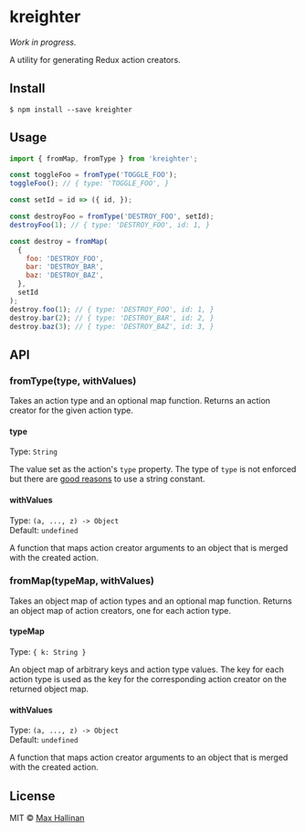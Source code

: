 # kreighter

*Work in progress.*

A utility for generating Redux action creators.


## Install

```
$ npm install --save kreighter
```


## Usage

```js
import { fromMap, fromType } from 'kreighter';

const toggleFoo = fromType('TOGGLE_FOO');
toggleFoo(); // { type: 'TOGGLE_FOO', }

const setId = id => ({ id, });

const destroyFoo = fromType('DESTROY_FOO', setId);
destroyFoo(1); // { type: 'DESTROY_FOO', id: 1, }

const destroy = fromMap(
  {
    foo: 'DESTROY_FOO',
    bar: 'DESTROY_BAR',
    baz: 'DESTROY_BAZ',
  },
  setId
);
destroy.foo(1); // { type: 'DESTROY_FOO', id: 1, }
destroy.bar(2); // { type: 'DESTROY_BAR', id: 2, }
destroy.baz(3); // { type: 'DESTROY_BAZ', id: 3, }
```


## API

### fromType(type, withValues)

Takes an action type and an optional map function. Returns an action creator for
the given action type.

#### type

Type: `String`

The value set as the action's `type` property. The type of `type` is not
enforced but there are [good reasons](http://redux.js.org/docs/faq/Actions.html#why-should-type-be-a-string-or-at-least-serializable-why-should-my-action-types-be-constants)
to use a string constant.

#### withValues

Type: `(a, ..., z) -> Object`<br>
Default: `undefined`

A function that maps action creator arguments to an object that is merged
with the created action.


### fromMap(typeMap, withValues)

Takes an object map of action types and an optional map function. Returns
an object map of action creators, one for each action type.

#### typeMap

Type: `{ k: String }`

An object map of arbitrary keys and action type values. The key for each action type
is used as the key for the corresponding action creator on the returned object map.

#### withValues

Type: `(a, ..., z) -> Object`<br>
Default: `undefined`

A function that maps action creator arguments to an object that is merged
with the created action.


## License

MIT © [Max Hallinan](https://github.com/maxhallinan)
